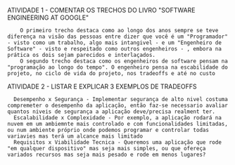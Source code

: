   ATIVIDADE 1 - COMENTAR OS TRECHOS DO LIVRO "SOFTWARE ENGINEERING AT GOOGLE"


        O primeiro trecho destaca como ao longo dos anos sempre se teve diferença na visão das pessoas entre dizer que você é um "Programador" - visto como um trabalho, algo mais intangivel - e um "Engenheiro de Software" - visto e respeitado como outros engenheiros - , embora na prática os dois sejam parecidos e interlaçados.
        O segundo trecho destaca como os engenheiros de software pensam na "programação ao longo do tempo". O engenheiro pensa na escabilidade do projeto, no ciclo de vida do projeto, nos tradeoffs e até no custo
      
  ATIVIDADE 2 - LISTAR E EXPLICAR 3 EXEMPLOS DE TRADEOFFS  

      Desempenho x Segurança - Implementar segurança de alto nivel costuma compremeter o desempenho da aplicação, então faz-se necessario avaliar quantos niveis de segurança a aplicação deve/precisa realment ter.
      Escalabilidade x Complexidade - Por exemplo, a aplicação rodará na nuvem em um ambiemnte mais controlado e com funcionalidades limitadas, ou num ambiente próprio onde podemos programar e controlar todas variavies mas terá um alcance mais limitado
      Requisitos x Viabilidade Tecnica - Queremos uma aplicação que rode "em qualquer dispositivo" mas seja mais simples, ou que ofereça variados recursos mas seja mais pesado e rode em menos lugares?


        
